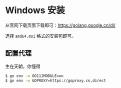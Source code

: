 # Windows 安装

从官网下载页面下载即可：https://golang.google.cn/dl/

选择 `amd64.msi` 格式的安装包即可。

## 配置代理

生在天朝，你懂得

```bash
$ go env -w GO111MODULE=on
$ go env -w GOPROXY=https://goproxy.cn,direct
```
